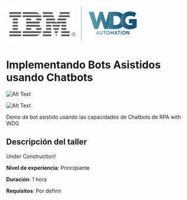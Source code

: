 ![Logos](img/Logo-ibm-wdg.PNG)
# Implementando Bots Asistidos usando Chatbots

![Alt Text](https://img.shields.io/badge/IBM%20RPA%20with%20WDG%20SaaS-v20.10.1-blue.svg?style=plastic)

![Alt Text](https://img.shields.io/badge/Phase-Under%20Construction-yellow.svg?style=plastic)

Demo de bot asistido usando las capacidades de Chatbots de RPA with WDG

## Descripción del taller

Under Construction!

__Nivel de experiencia__: Principiante

__Duración__: 1 hora

__Requisitos__: Por definir
